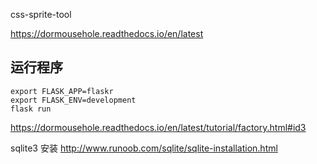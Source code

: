 css-sprite-tool

https://dormousehole.readthedocs.io/en/latest

## 运行程序

```
export FLASK_APP=flaskr
export FLASK_ENV=development
flask run
```

https://dormousehole.readthedocs.io/en/latest/tutorial/factory.html#id3

sqlite3 安装
http://www.runoob.com/sqlite/sqlite-installation.html
